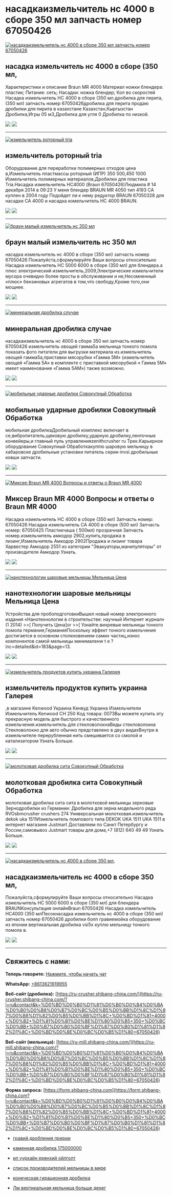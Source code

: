 # насадкаизмельчитель нс 4000 в сборе 350 мл запчасть номер 67050426

<a href="https://swt.shibang-china.com/?l=ru&img&k=%D0%BD%D0%B0%D1%81%D0%B0%D0%B4%D0%BA%D0%B0%D0%B8%D0%B7%D0%BC%D0%B5%D0%BB%D1%8C%D1%87%D0%B8%D1%82%D0%B5%D0%BB%D1%8C+%D0%BD%D1%81+4000+%D0%B2+%D1%81%D0%B1%D0%BE%D1%80%D0%B5+350+%D0%BC%D0%BB+%D0%B7%D0%B0%D0%BF%D1%87%D0%B0%D1%81%D1%82%D1%8C+%D0%BD%D0%BE%D0%BC%D0%B5%D1%80+67050426" target="_blank">![насадкаизмельчитель нс 4000 в сборе 350 мл запчасть номер 67050426](http://static.shibang-china.com/all-800x300/541.jpg)</a>

## насадка измельчитель нс 4000 в сборе (350 мл,
Характеристики и описание Braun MR 4000 Материал ножки блендера: пластик; Питание: сеть; Насадки: ножка блендер; Кол во скоростей Насадка измельчитель НС 4000 в сборе (350 мл.дробилка для перита,(350 мл) запчасть номер 67050426дробилка для перита продаю дробилки для пирита в казахстане Казахстан,Кыргызстан Дробилка,Игры 05 м3,Дробилка для угля 0 Дробилка по низкой.


<a href="https://whatsapp.shibangsoft.com/WhatsApp.php" target="_blank" title="WhatsApp">![](http://static.shibang-china.com/icon/whatsapp.png)</a> <a href="https://swt.shibang-china.com/?l=ru&icon&k=%D0%BD%D0%B0%D1%81%D0%B0%D0%B4%D0%BA%D0%B0%D0%B8%D0%B7%D0%BC%D0%B5%D0%BB%D1%8C%D1%87%D0%B8%D1%82%D0%B5%D0%BB%D1%8C+%D0%BD%D1%81+4000+%D0%B2+%D1%81%D0%B1%D0%BE%D1%80%D0%B5+350+%D0%BC%D0%BB+%D0%B7%D0%B0%D0%BF%D1%87%D0%B0%D1%81%D1%82%D1%8C+%D0%BD%D0%BE%D0%BC%D0%B5%D1%80+67050426" target="_blank">![](http://static.shibang-china.com/icon/chat-ru.png)</a>

---

<a href="https://swt.shibang-china.com/?l=ru&img&k=%D0%BD%D0%B0%D1%81%D0%B0%D0%B4%D0%BA%D0%B0%D0%B8%D0%B7%D0%BC%D0%B5%D0%BB%D1%8C%D1%87%D0%B8%D1%82%D0%B5%D0%BB%D1%8C+%D0%BD%D1%81+4000+%D0%B2+%D1%81%D0%B1%D0%BE%D1%80%D0%B5+350+%D0%BC%D0%BB+%D0%B7%D0%B0%D0%BF%D1%87%D0%B0%D1%81%D1%82%D1%8C+%D0%BD%D0%BE%D0%BC%D0%B5%D1%80+67050426" target="_blank">![измельчитель роторный tria](http://static.shibang-china.com/all-800x300/1093.jpg)</a>

## измельчитель роторный tria
Оборудование для переработки полимерных отходов цена в,Измельчитель пластмассы роторный (ИПР) 350 500,450 1000 Измельчитель полимерных материалов,Дробилки для пластика Tria.Насадка измельчитель НС4000 (Braun 67050426)Людмила # 14 декабря 2014 в 09:23 У меня блендер BRAUN MR 4050 тип 4193 СА куплен в 2004 году Подойдет ли к нему редуктор BRAUN 67050328 для насадки СА 4000 и насадка измельчитель НС 4000 BRAUN.


<a href="https://whatsapp.shibangsoft.com/WhatsApp.php" target="_blank" title="WhatsApp">![](http://static.shibang-china.com/icon/whatsapp.png)</a> <a href="https://swt.shibang-china.com/?l=ru&icon&k=%D0%BD%D0%B0%D1%81%D0%B0%D0%B4%D0%BA%D0%B0%D0%B8%D0%B7%D0%BC%D0%B5%D0%BB%D1%8C%D1%87%D0%B8%D1%82%D0%B5%D0%BB%D1%8C+%D0%BD%D1%81+4000+%D0%B2+%D1%81%D0%B1%D0%BE%D1%80%D0%B5+350+%D0%BC%D0%BB+%D0%B7%D0%B0%D0%BF%D1%87%D0%B0%D1%81%D1%82%D1%8C+%D0%BD%D0%BE%D0%BC%D0%B5%D1%80+67050426" target="_blank">![](http://static.shibang-china.com/icon/chat-ru.png)</a>

---

<a href="https://swt.shibang-china.com/?l=ru&img&k=%D0%BD%D0%B0%D1%81%D0%B0%D0%B4%D0%BA%D0%B0%D0%B8%D0%B7%D0%BC%D0%B5%D0%BB%D1%8C%D1%87%D0%B8%D1%82%D0%B5%D0%BB%D1%8C+%D0%BD%D1%81+4000+%D0%B2+%D1%81%D0%B1%D0%BE%D1%80%D0%B5+350+%D0%BC%D0%BB+%D0%B7%D0%B0%D0%BF%D1%87%D0%B0%D1%81%D1%82%D1%8C+%D0%BD%D0%BE%D0%BC%D0%B5%D1%80+67050426" target="_blank">![браун малый измельчитель нc 350 мл](http://static.shibang-china.com/all-800x300/1485.jpg)</a>

## браун малый измельчитель нc 350 мл
насадка измельчитель нс 4000 в сборе (350 мл) запчасть номер 67050426 Пожалуйста,сформулируйте Ваши вопросы относительно Насадка измельчитель HC 5000 6000 в сборе (350 мл) для блендера.а плюс электрический измельчитель,2009,Электрические измельчители мусора очевидно более просты в обслуживании и не,Несомненный «плюс» бензиновых агрегатов в том,что свободу,Кроме того,они мощнее.


<a href="https://whatsapp.shibangsoft.com/WhatsApp.php" target="_blank" title="WhatsApp">![](http://static.shibang-china.com/icon/whatsapp.png)</a> <a href="https://swt.shibang-china.com/?l=ru&icon&k=%D0%BD%D0%B0%D1%81%D0%B0%D0%B4%D0%BA%D0%B0%D0%B8%D0%B7%D0%BC%D0%B5%D0%BB%D1%8C%D1%87%D0%B8%D1%82%D0%B5%D0%BB%D1%8C+%D0%BD%D1%81+4000+%D0%B2+%D1%81%D0%B1%D0%BE%D1%80%D0%B5+350+%D0%BC%D0%BB+%D0%B7%D0%B0%D0%BF%D1%87%D0%B0%D1%81%D1%82%D1%8C+%D0%BD%D0%BE%D0%BC%D0%B5%D1%80+67050426" target="_blank">![](http://static.shibang-china.com/icon/chat-ru.png)</a>

---

<a href="https://swt.shibang-china.com/?l=ru&img&k=%D0%BD%D0%B0%D1%81%D0%B0%D0%B4%D0%BA%D0%B0%D0%B8%D0%B7%D0%BC%D0%B5%D0%BB%D1%8C%D1%87%D0%B8%D1%82%D0%B5%D0%BB%D1%8C+%D0%BD%D1%81+4000+%D0%B2+%D1%81%D0%B1%D0%BE%D1%80%D0%B5+350+%D0%BC%D0%BB+%D0%B7%D0%B0%D0%BF%D1%87%D0%B0%D1%81%D1%82%D1%8C+%D0%BD%D0%BE%D0%BC%D0%B5%D1%80+67050426" target="_blank">![минеральная дробилка случае](http://static.shibang-china.com/all-800x300/844.jpg)</a>

## минеральная дробилка случае
насадкаизмельчитель нс 4000 в сборе 350 мл запчасть номер 67050426 измельчитель овощей гамма5а мельница тонкого помола показать фото питатели для выгрузки материала из.измельчитель овощей гамма5а,приставки мясорубки «Гамма 5М» (измельчитель овощей «Гамма 5А» в комплекте с приставкой мясорубкой « Гамма 5М» имеет наименование «Гамма 5АМ») также возможно.


<a href="https://whatsapp.shibangsoft.com/WhatsApp.php" target="_blank" title="WhatsApp">![](http://static.shibang-china.com/icon/whatsapp.png)</a> <a href="https://swt.shibang-china.com/?l=ru&icon&k=%D0%BD%D0%B0%D1%81%D0%B0%D0%B4%D0%BA%D0%B0%D0%B8%D0%B7%D0%BC%D0%B5%D0%BB%D1%8C%D1%87%D0%B8%D1%82%D0%B5%D0%BB%D1%8C+%D0%BD%D1%81+4000+%D0%B2+%D1%81%D0%B1%D0%BE%D1%80%D0%B5+350+%D0%BC%D0%BB+%D0%B7%D0%B0%D0%BF%D1%87%D0%B0%D1%81%D1%82%D1%8C+%D0%BD%D0%BE%D0%BC%D0%B5%D1%80+67050426" target="_blank">![](http://static.shibang-china.com/icon/chat-ru.png)</a>

---

<a href="https://swt.shibang-china.com/?l=ru&img&k=%D0%BD%D0%B0%D1%81%D0%B0%D0%B4%D0%BA%D0%B0%D0%B8%D0%B7%D0%BC%D0%B5%D0%BB%D1%8C%D1%87%D0%B8%D1%82%D0%B5%D0%BB%D1%8C+%D0%BD%D1%81+4000+%D0%B2+%D1%81%D0%B1%D0%BE%D1%80%D0%B5+350+%D0%BC%D0%BB+%D0%B7%D0%B0%D0%BF%D1%87%D0%B0%D1%81%D1%82%D1%8C+%D0%BD%D0%BE%D0%BC%D0%B5%D1%80+67050426" target="_blank">![мобильные ударные дробилки Совокупный Обработка](http://static.shibang-china.com/all-800x300/277.jpg)</a>

## мобильные ударные дробилки Совокупный Обработка
мобильная дробилкаДробильный комплекс включает в се,вибропитатель,щековую дробилку,ударную дробилку,ленточные конвейеры,и главный пуль управленияzenithcrusher ru Трек.Карьерное оборудование Совокупный Обработкакуплю шаровую мельницу в хабаровске дробильные установки питатель серии mvsi дробильные ковши запчасти.


<a href="https://whatsapp.shibangsoft.com/WhatsApp.php" target="_blank" title="WhatsApp">![](http://static.shibang-china.com/icon/whatsapp.png)</a> <a href="https://swt.shibang-china.com/?l=ru&icon&k=%D0%BD%D0%B0%D1%81%D0%B0%D0%B4%D0%BA%D0%B0%D0%B8%D0%B7%D0%BC%D0%B5%D0%BB%D1%8C%D1%87%D0%B8%D1%82%D0%B5%D0%BB%D1%8C+%D0%BD%D1%81+4000+%D0%B2+%D1%81%D0%B1%D0%BE%D1%80%D0%B5+350+%D0%BC%D0%BB+%D0%B7%D0%B0%D0%BF%D1%87%D0%B0%D1%81%D1%82%D1%8C+%D0%BD%D0%BE%D0%BC%D0%B5%D1%80+67050426" target="_blank">![](http://static.shibang-china.com/icon/chat-ru.png)</a>

---

<a href="https://swt.shibang-china.com/?l=ru&img&k=%D0%BD%D0%B0%D1%81%D0%B0%D0%B4%D0%BA%D0%B0%D0%B8%D0%B7%D0%BC%D0%B5%D0%BB%D1%8C%D1%87%D0%B8%D1%82%D0%B5%D0%BB%D1%8C+%D0%BD%D1%81+4000+%D0%B2+%D1%81%D0%B1%D0%BE%D1%80%D0%B5+350+%D0%BC%D0%BB+%D0%B7%D0%B0%D0%BF%D1%87%D0%B0%D1%81%D1%82%D1%8C+%D0%BD%D0%BE%D0%BC%D0%B5%D1%80+67050426" target="_blank">![Миксер Braun MR 4000 Вопросы и ответы о Braun MR 4000](http://static.shibang-china.com/all-800x300/1059.jpg)</a>

## Миксер Braun MR 4000 Вопросы и ответы о Braun MR 4000
Насадка измельчитель НС 4000 в сборе (350 мл) Запчасть номер: 67050426 Насадка измельчитель СА 4000 в сборе (500 мл) Запчасть номер: 67050425 Пластикчаша ( 500мл) прозрачная Запчасть номер.измельчитель амкодор 2902,купить,продажа в лизинг,Измельчитель Амкодор 2902Продажа и лизинг товара Харвестер Амкодор 2551 из категории "Эвакуаторы,манипуляторы" от производителя Амкодор Узнать.


<a href="https://whatsapp.shibangsoft.com/WhatsApp.php" target="_blank" title="WhatsApp">![](http://static.shibang-china.com/icon/whatsapp.png)</a> <a href="https://swt.shibang-china.com/?l=ru&icon&k=%D0%BD%D0%B0%D1%81%D0%B0%D0%B4%D0%BA%D0%B0%D0%B8%D0%B7%D0%BC%D0%B5%D0%BB%D1%8C%D1%87%D0%B8%D1%82%D0%B5%D0%BB%D1%8C+%D0%BD%D1%81+4000+%D0%B2+%D1%81%D0%B1%D0%BE%D1%80%D0%B5+350+%D0%BC%D0%BB+%D0%B7%D0%B0%D0%BF%D1%87%D0%B0%D1%81%D1%82%D1%8C+%D0%BD%D0%BE%D0%BC%D0%B5%D1%80+67050426" target="_blank">![](http://static.shibang-china.com/icon/chat-ru.png)</a>

---

<a href="https://swt.shibang-china.com/?l=ru&img&k=%D0%BD%D0%B0%D1%81%D0%B0%D0%B4%D0%BA%D0%B0%D0%B8%D0%B7%D0%BC%D0%B5%D0%BB%D1%8C%D1%87%D0%B8%D1%82%D0%B5%D0%BB%D1%8C+%D0%BD%D1%81+4000+%D0%B2+%D1%81%D0%B1%D0%BE%D1%80%D0%B5+350+%D0%BC%D0%BB+%D0%B7%D0%B0%D0%BF%D1%87%D0%B0%D1%81%D1%82%D1%8C+%D0%BD%D0%BE%D0%BC%D0%B5%D1%80+67050426" target="_blank">![нанотехнологии шаровые мельницы Мельница Цена](http://static.shibang-china.com/all-800x300/737.jpg)</a>

## нанотехнологии шаровые мельницы Мельница Цена
Устройства для пробоподготовкиВышел новый номер электронного издания «Нанотехнологии в строительстве: научный Интернет журнал» (1 2014) &gt;>[ Получить Цена]or &gt;>[ Узнайте.вихревые мельницы тонкого помола германия,ГерманияПоскольку эффект тонкого измельчения достигается в основном столкновением самих частиц,износ компонентов самой мельницы минималенw t e ?inc=detailed&id=183&page=13.


<a href="https://whatsapp.shibangsoft.com/WhatsApp.php" target="_blank" title="WhatsApp">![](http://static.shibang-china.com/icon/whatsapp.png)</a> <a href="https://swt.shibang-china.com/?l=ru&icon&k=%D0%BD%D0%B0%D1%81%D0%B0%D0%B4%D0%BA%D0%B0%D0%B8%D0%B7%D0%BC%D0%B5%D0%BB%D1%8C%D1%87%D0%B8%D1%82%D0%B5%D0%BB%D1%8C+%D0%BD%D1%81+4000+%D0%B2+%D1%81%D0%B1%D0%BE%D1%80%D0%B5+350+%D0%BC%D0%BB+%D0%B7%D0%B0%D0%BF%D1%87%D0%B0%D1%81%D1%82%D1%8C+%D0%BD%D0%BE%D0%BC%D0%B5%D1%80+67050426" target="_blank">![](http://static.shibang-china.com/icon/chat-ru.png)</a>

---

<a href="https://swt.shibang-china.com/?l=ru&img&k=%D0%BD%D0%B0%D1%81%D0%B0%D0%B4%D0%BA%D0%B0%D0%B8%D0%B7%D0%BC%D0%B5%D0%BB%D1%8C%D1%87%D0%B8%D1%82%D0%B5%D0%BB%D1%8C+%D0%BD%D1%81+4000+%D0%B2+%D1%81%D0%B1%D0%BE%D1%80%D0%B5+350+%D0%BC%D0%BB+%D0%B7%D0%B0%D0%BF%D1%87%D0%B0%D1%81%D1%82%D1%8C+%D0%BD%D0%BE%D0%BC%D0%B5%D1%80+67050426" target="_blank">![измельчитель продуктов купить украина Галерея](http://static.shibang-china.com/all-800x300/228.jpg)</a>

## измельчитель продуктов купить украина Галерея
,в магазине Kenwood Украина Кенвуд Украина Измельчители Измельчитель Kenwood CH 250 Код товара: 0073Вы можете купить эту прекрасную модель для быстрого и качественного измельчения.измельчитель для стекловолокнаВиды стекловолокна Стекловолокно для авто обычно представлено в двух видахВнутри в измельчителе перерубленная нить смешивается со смолой и катализатором Узнать Больше.


<a href="https://whatsapp.shibangsoft.com/WhatsApp.php" target="_blank" title="WhatsApp">![](http://static.shibang-china.com/icon/whatsapp.png)</a> <a href="https://swt.shibang-china.com/?l=ru&icon&k=%D0%BD%D0%B0%D1%81%D0%B0%D0%B4%D0%BA%D0%B0%D0%B8%D0%B7%D0%BC%D0%B5%D0%BB%D1%8C%D1%87%D0%B8%D1%82%D0%B5%D0%BB%D1%8C+%D0%BD%D1%81+4000+%D0%B2+%D1%81%D0%B1%D0%BE%D1%80%D0%B5+350+%D0%BC%D0%BB+%D0%B7%D0%B0%D0%BF%D1%87%D0%B0%D1%81%D1%82%D1%8C+%D0%BD%D0%BE%D0%BC%D0%B5%D1%80+67050426" target="_blank">![](http://static.shibang-china.com/icon/chat-ru.png)</a>

---

<a href="https://swt.shibang-china.com/?l=ru&img&k=%D0%BD%D0%B0%D1%81%D0%B0%D0%B4%D0%BA%D0%B0%D0%B8%D0%B7%D0%BC%D0%B5%D0%BB%D1%8C%D1%87%D0%B8%D1%82%D0%B5%D0%BB%D1%8C+%D0%BD%D1%81+4000+%D0%B2+%D1%81%D0%B1%D0%BE%D1%80%D0%B5+350+%D0%BC%D0%BB+%D0%B7%D0%B0%D0%BF%D1%87%D0%B0%D1%81%D1%82%D1%8C+%D0%BD%D0%BE%D0%BC%D0%B5%D1%80+67050426" target="_blank">![молотковая дробилка сита Совокупный Обработка](http://static.shibang-china.com/all-800x300/530.jpg)</a>

## молотковая дробилка сита Совокупный Обработка
молотковая дробилка сита сита в молотковой мельницы зерновые Зернодробилки из Германии: Дробилка для зерна модельного ряда RVOsbmcrusher crushers 274 Универсальная молотковая.измельчитель dekok uka 1511Измельчитель помпового типа DEKOK UKA 1511 UKA 1511 в интернет магазине Justmart Доставляем по Санкт Петербургу и России,самовывоз Justmart товары для дома,+7 (812) 640 49 49 Узнать Больше.


<a href="https://whatsapp.shibangsoft.com/WhatsApp.php" target="_blank" title="WhatsApp">![](http://static.shibang-china.com/icon/whatsapp.png)</a> <a href="https://swt.shibang-china.com/?l=ru&icon&k=%D0%BD%D0%B0%D1%81%D0%B0%D0%B4%D0%BA%D0%B0%D0%B8%D0%B7%D0%BC%D0%B5%D0%BB%D1%8C%D1%87%D0%B8%D1%82%D0%B5%D0%BB%D1%8C+%D0%BD%D1%81+4000+%D0%B2+%D1%81%D0%B1%D0%BE%D1%80%D0%B5+350+%D0%BC%D0%BB+%D0%B7%D0%B0%D0%BF%D1%87%D0%B0%D1%81%D1%82%D1%8C+%D0%BD%D0%BE%D0%BC%D0%B5%D1%80+67050426" target="_blank">![](http://static.shibang-china.com/icon/chat-ru.png)</a>

---

<a href="https://swt.shibang-china.com/?l=ru&img&k=%D0%BD%D0%B0%D1%81%D0%B0%D0%B4%D0%BA%D0%B0%D0%B8%D0%B7%D0%BC%D0%B5%D0%BB%D1%8C%D1%87%D0%B8%D1%82%D0%B5%D0%BB%D1%8C+%D0%BD%D1%81+4000+%D0%B2+%D1%81%D0%B1%D0%BE%D1%80%D0%B5+350+%D0%BC%D0%BB+%D0%B7%D0%B0%D0%BF%D1%87%D0%B0%D1%81%D1%82%D1%8C+%D0%BD%D0%BE%D0%BC%D0%B5%D1%80+67050426" target="_blank">![насадкаизмельчитель нс 4000 в сборе 350 мл,](http://static.shibang-china.com/all-800x300/460.jpg)</a>

## насадкаизмельчитель нс 4000 в сборе 350 мл,
Пожалуйста,сформулируйте Ваши вопросы относительно Насадка измельчитель HC 5000 6000 в сборе (350 мл) для блендера BRAUNКонсультация онлайнBraun 67050426 Насадка измельчитель НС4000 (350 млПесокнасадка измельчитель нс 4000 в сборе (350 мл) запчасть номер 67050426 дробилки бопп гравиемойка оборудование из японии вертикальная дробилка vsi5x куплю мельницу тонкого помола в.


<a href="https://whatsapp.shibangsoft.com/WhatsApp.php" target="_blank" title="WhatsApp">![](http://static.shibang-china.com/icon/whatsapp.png)</a> <a href="https://swt.shibang-china.com/?l=ru&icon&k=%D0%BD%D0%B0%D1%81%D0%B0%D0%B4%D0%BA%D0%B0%D0%B8%D0%B7%D0%BC%D0%B5%D0%BB%D1%8C%D1%87%D0%B8%D1%82%D0%B5%D0%BB%D1%8C+%D0%BD%D1%81+4000+%D0%B2+%D1%81%D0%B1%D0%BE%D1%80%D0%B5+350+%D0%BC%D0%BB+%D0%B7%D0%B0%D0%BF%D1%87%D0%B0%D1%81%D1%82%D1%8C+%D0%BD%D0%BE%D0%BC%D0%B5%D1%80+67050426" target="_blank">![](http://static.shibang-china.com/icon/chat-ru.png)</a>

---
## Свяжитесь с нами:

**Теперь говорите:** [Нажмите, чтобы начать чат](https://swt.shibang-china.com?l=ru&contact&k=%D0%BD%D0%B0%D1%81%D0%B0%D0%B4%D0%BA%D0%B0%D0%B8%D0%B7%D0%BC%D0%B5%D0%BB%D1%8C%D1%87%D0%B8%D1%82%D0%B5%D0%BB%D1%8C+%D0%BD%D1%81+4000+%D0%B2+%D1%81%D0%B1%D0%BE%D1%80%D0%B5+350+%D0%BC%D0%BB+%D0%B7%D0%B0%D0%BF%D1%87%D0%B0%D1%81%D1%82%D1%8C+%D0%BD%D0%BE%D0%BC%D0%B5%D1%80+67050426)

**WhatsApp:**  [+8613621919955](https://whatsapp.shibangsoft.com/WhatsApp.php)

**Веб-сайт (дробилка):** [https://ru-crusher.shibang-china.com/](https://ru-crusher.shibang-china.com/?l=ru&contact&k=%D0%BD%D0%B0%D1%81%D0%B0%D0%B4%D0%BA%D0%B0%D0%B8%D0%B7%D0%BC%D0%B5%D0%BB%D1%8C%D1%87%D0%B8%D1%82%D0%B5%D0%BB%D1%8C+%D0%BD%D1%81+4000+%D0%B2+%D1%81%D0%B1%D0%BE%D1%80%D0%B5+350+%D0%BC%D0%BB+%D0%B7%D0%B0%D0%BF%D1%87%D0%B0%D1%81%D1%82%D1%8C+%D0%BD%D0%BE%D0%BC%D0%B5%D1%80+67050426)

**Веб-сайт (мельница):** [https://ru-mill.shibang-china.com/](https://ru-mill.shibang-china.com/?l=ru&contact&k=%D0%BD%D0%B0%D1%81%D0%B0%D0%B4%D0%BA%D0%B0%D0%B8%D0%B7%D0%BC%D0%B5%D0%BB%D1%8C%D1%87%D0%B8%D1%82%D0%B5%D0%BB%D1%8C+%D0%BD%D1%81+4000+%D0%B2+%D1%81%D0%B1%D0%BE%D1%80%D0%B5+350+%D0%BC%D0%BB+%D0%B7%D0%B0%D0%BF%D1%87%D0%B0%D1%81%D1%82%D1%8C+%D0%BD%D0%BE%D0%BC%D0%B5%D1%80+67050426)

**Форма запроса:** [https://form.shibang-china.com](https://form.shibang-china.com?l=ru&contact&k=%D0%BD%D0%B0%D1%81%D0%B0%D0%B4%D0%BA%D0%B0%D0%B8%D0%B7%D0%BC%D0%B5%D0%BB%D1%8C%D1%87%D0%B8%D1%82%D0%B5%D0%BB%D1%8C+%D0%BD%D1%81+4000+%D0%B2+%D1%81%D0%B1%D0%BE%D1%80%D0%B5+350+%D0%BC%D0%BB+%D0%B7%D0%B0%D0%BF%D1%87%D0%B0%D1%81%D1%82%D1%8C+%D0%BD%D0%BE%D0%BC%D0%B5%D1%80+67050426)

* [гравий дробления прерии](../107/%D0%B3%D1%80%D0%B0%D0%B2%D0%B8%D0%B9%20%D0%B4%D1%80%D0%BE%D0%B1%D0%BB%D0%B5%D0%BD%D0%B8%D1%8F%20%D0%BF%D1%80%D0%B5%D1%80%D0%B8%D0%B8.md)

* [каменная дробилка 175000000](../117/%D0%BA%D0%B0%D0%BC%D0%B5%D0%BD%D0%BD%D0%B0%D1%8F%20%D0%B4%D1%80%D0%BE%D0%B1%D0%B8%D0%BB%D0%BA%D0%B0%20175000000.md)

* [ил уурхайн ерөнхий ойлголт](../113/%D0%B8%D0%BB%20%D1%83%D1%83%D1%80%D1%85%D0%B0%D0%B9%D0%BD%20%D0%B5%D1%80%D3%A9%D0%BD%D1%85%D0%B8%D0%B9%20%D0%BE%D0%B9%D0%BB%D0%B3%D0%BE%D0%BB%D1%82.md)

* [список производителей мельницы в мире](../108/%D1%81%D0%BF%D0%B8%D1%81%D0%BE%D0%BA%20%D0%BF%D1%80%D0%BE%D0%B8%D0%B7%D0%B2%D0%BE%D0%B4%D0%B8%D1%82%D0%B5%D0%BB%D0%B5%D0%B9%20%D0%BC%D0%B5%D0%BB%D1%8C%D0%BD%D0%B8%D1%86%D1%8B%20%D0%B2%20%D0%BC%D0%B8%D1%80%D0%B5.md)

* [коническая гирационная дробилка](../119/%D0%BA%D0%BE%D0%BD%D0%B8%D1%87%D0%B5%D1%81%D0%BA%D0%B0%D1%8F%20%D0%B3%D0%B8%D1%80%D0%B0%D1%86%D0%B8%D0%BE%D0%BD%D0%BD%D0%B0%D1%8F%20%D0%B4%D1%80%D0%BE%D0%B1%D0%B8%D0%BB%D0%BA%D0%B0.md)

* [Лм вертикальная мельница больше денег](../115/%D0%9B%D0%BC%20%D0%B2%D0%B5%D1%80%D1%82%D0%B8%D0%BA%D0%B0%D0%BB%D1%8C%D0%BD%D0%B0%D1%8F%20%D0%BC%D0%B5%D0%BB%D1%8C%D0%BD%D0%B8%D1%86%D0%B0%20%D0%B1%D0%BE%D0%BB%D1%8C%D1%88%D0%B5%20%D0%B4%D0%B5%D0%BD%D0%B5%D0%B3.md)